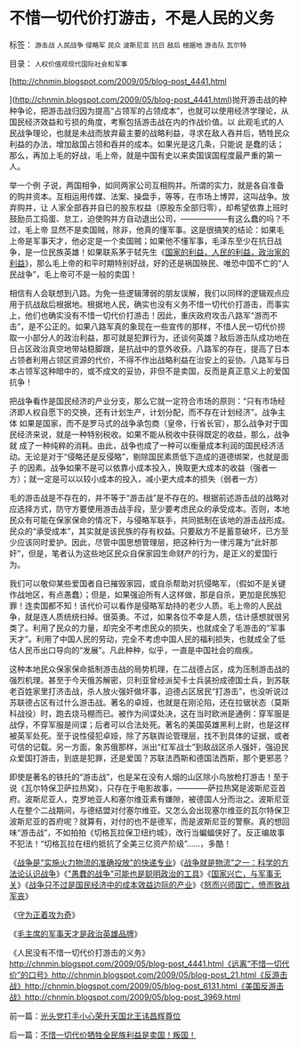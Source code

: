 # 不惜一切代价打游击，不是人民的义务

标签： `游击战` `人民战争` `侵略军` `民众` `波斯尼亚` `抗日` `敌后` `根据地` `游击队` `瓦尔特` 

目录： `人权价值观现代国际社会和军事`

[http://chnmin.blogspot.com/2009/05/blog-post_4441.html

](http://chnmin.blogspot.com/2009/05/blog-post_4441.html)抛开游击战的种种争论，把游击战归因为提高“占领军的占领成本”，也就可以使用经济学理论，从国民经济效益和亏损的角度，考察包括游击战在内的作战价值。以
此观毛式的人民战争理论，也就是未战而放弃最主要的战略利益，寻求在敌人吞并后，牺牲民众利益的办法，增加敌国占领和吞并的成本。如果光是这几条，只能说
是蠢的话；那么，再加上毛的好战，毛上帝，就是中国有史以来卖国误国程度最严重的第一人。

举一个例
子说，两国相争，如同两家公司互相购并。所谓的实力，就是各自准备的购并资本。互相运用传媒、法案、操盘手，等等，在市场上博羿，这叫战争。放弃购并，让
人家全部吞并自已的股东权益（原股东全部归零），却希望依靠上班时鼓励员工捣蛋、怠工，迫使购并方自动退出公司，——————有这么蠢的吗？不过，毛上帝
显然不是卖国贼，除非，他真的懂军事。这是很搞笑的结论：如果毛上帝是军事天才，他必定是一个卖国贼；如果他不懂军事，毛泽东至少在抗日战争，是一位民族英雄！如果联系茅于轼先生《[国家的利益，人民的利益，政治家的利益](http://blog.sina.com.cn/s/blog_49a3971d0100ag19.html)》，那么毛上帝的和平时期特别好战，好的还是祸国殃民、唯恐中国不亡的“人民战争”，毛上帝可不是一般的卖国！



相信有人会联想到八路。为免一些逻辑薄弱的朋友误解，我们以同样的逻辑观点应用于抗战敌后根据地。根据地人民，确实也没有义务不惜一切代价打游击，而事实上，他们也确实没有不惜一切代价打游击！因此，重庆政府攻击八路军“游而不击”，是不公正的。如果八路军真的象现在一些宣传的那样，不惜人民一切代价捞取一小部分人的政治利益，那可就是犯罪行为，还谈何英雄？敌后游击队成功地在日占区政治真空地带站稳脚跟，是抗战中的意外收获。八路军的存在，提高了日本占领者利用占领区资源的代价，不得不作出战略利益在治安上的妥协。八路军与日本占领军这种暗中的，或不成文的妥协，非但不是卖国，反而是真正意义上的爱国抗争！



把战争看作是国民经济的产业分支，那么它就一定符合市场的原则：“只有市场经济即人权自愿下的交换，还有计划生产，计划分配，而不存在计划经济”。战争主体
如果是国家，而不是罗马式的战争承包商（皇帝，行省长官），那么战争对于国民经济来说，就是一种特别税收。如果不能从税收中获得既定的收益，那么，战争就
成了一种纯粹的消耗。由此，战争也成了一种可以衡量成本利润的国民经济活动。无论是对于“侵略还是反侵略”，剔除国民素质低下造成的道德绑架，也就是面子
的因素。战争如果不是可以依靠小成本投入，换取更大成本的收益（强者一方）；就一定是可以以较小成本的投入，减小更大成本的损失（弱者一方）

毛的游击战是不存在的，并不等于“游击战”是不存在的。根据前述游击战的战略对应选择方式，防守方要使用游击战手段，至少要考虑民众的承受成本。否则，本地民众有可能在保家保命的情况下，与侵略军联手，共同抵制在该地的游击战形成。民众的“承受成本”，其实就是该民族的存有权益。只要敌方不是蓄意破坏，已方至少应该同时爱护。因此，尽管中国思想管理层，把这种行为一律污蔑为“此奸那奸”，但是，笔者认为这些地区民众自保家园生命财产的行为，是正义的爱国行为。



我们可以敬仰某些爱国者自已摧毁家园，或自杀帮助对抗侵略军，（假如不是关键作战地区，有点愚蠢）；但是，如果强迫所有人这样做，那是自杀，更加是民族犯罪！连卖国都不知！该代价可以看作是侵略军劫持的老少人质。毛上帝的人民战争，就是连人质统统扫掉。很英勇。不过，如果各位不幸是人质，估计感想就很另类了。利用了民众的力量，却完全不考虑民众的损失，也就成全了毛游击的“军事天才”。利用了中国人民的劳动，完全不考虑中国人民的福利损失，也就成全了低估人民币出口导向的“发展”。凡此种种，似乎，一直是中国社会的痼疾。

这种本地民众保家保命抵制游击战的局势机理，在二战德占区，成为压制游击战的强烈机理。甚至于今天俄苏解密，贝利亚曾经派契卡士兵装扮成德国士兵，到苏联老百姓家里打济击战，杀人放火强奸做坏事，迫德占区居民“打游击”，也没听说过苏联德占区有过什么游击战。著名的卓娅，也就是在刚沦陷，还在拉锯状态（莫斯科战役）时，跑去烧马棚而已。被作为间谍处决，这在当时欧洲是通例：穿军服是战俘，不穿军服是间谍；后者可以合法处死。著名的美国英雄黑利上尉，也是这样被英军处死。至于说性侵犯卓娅，除了苏联舆论管理层，找不到具体的证据，或者可信的记载。另一方面，象苏俄那样，派出“红军战士”到敌战区杀人强奸，强迫民众爱国打游击，到底是犯罪，还是爱国？苏联法西斯和德国法西斯，那个更邪恶？

即使是著名的铁托的“游击战”，也是呆在没有人烟的山区除小鸟放枪打游击！至于说《瓦尔特保卫萨拉热窝》，只存在于电影故事，————萨拉热窝是波斯尼亚首府。波斯尼亚人，克罗地亚人和塞尔维亚素有嫌隙，被德国人分而治之。波斯尼亚人在整个二战期间，与德结盟对付塞尔维亚。又怎么会出现塞尔维亚的瓦尔特保卫波斯尼亚的首府呢？就算有，对付的也不是德军，而是波斯尼亚的警察。真的想回味“游击战”，不如拍拍《切格瓦拉保卫纽约城》，改行当蝙蝠侠好了。反正编故事不犯法！“切格瓦拉在纽约抵抗了全美三亿资产阶级”……，多酷！

《[战争是"实施火力物流的准确投放"的快递专业](../../../2009/1/28/战争是&quot;实施火力物流的准确投放&quot;的快递专业.md)》《[战争就是物流”之一：科学的方法论认识战争](../../../2009/1/26/“战争就是物流”之一：科学的方法论认识战争.md)》《["愚蠢的战争"可能也是聪明政治的工具](../../../2009/1/30/&quot;愚蠢的战争&quot;可能也是聪明政治的工具.md)》《[国家兴亡，与军事无关](../../../2009/2/1/国家兴亡，与军事无关.md)》《[战争只不过是国民经济中的成本效益边际的产业](../../../2009/6/14/战争是国民经济中的具有成本效益边际的产业.md)》《[怒而兴师国亡，愤而致战军丧](../../../2009/6/20/“货币战争”无欲者刚，阵惊者乱！.md)》

《[守为正着攻为奇](../../../2009/6/23/守为正着攻为奇.md)》

《[毛主席的军事天才是政治英雄品牌](http://blog.sina.com.cn/s/blog_5563a64d0100dj3k.html)》

《人民没有不惜一切代价打游击的义务》http://chnmin.blogspot.com/2009/05/blog-post_4441.html《远离“不惜一切代价”的口号》http://chnmin.blogspot.com/2009/05/blog-post_21.html《反游击战》http://chnmin.blogspot.com/2009/05/blog-post_6131.html《美国反游击战》http://chnmin.blogspot.com/2009/05/blog-post_3969.html

前一篇：[光头党打手小心荣升天国北王讳昌辉尊位](../../../2009/6/29/光头党打手小心荣升天国北王讳昌辉尊位.md)

后一篇：[不惜一切代价牺牲全民族利益是卖国！叛国！](../../../2009/6/30/不惜一切代价牺牲全民族利益是卖国！叛国！.md)